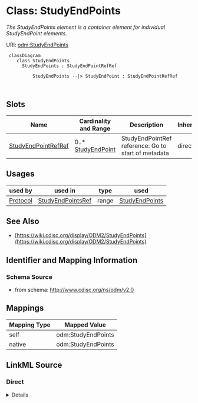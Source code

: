 # Class: StudyEndPoints


_The StudyEndPoints element is a container element for individual StudyEndPoint elements._





URI: [odm:StudyEndPoints](http://www.cdisc.org/ns/odm/v2.0/StudyEndPoints)



```mermaid
 classDiagram
    class StudyEndPoints
      StudyEndPoints : StudyEndPointRefRef
        
          StudyEndPoints --|> StudyEndPoint : StudyEndPointRefRef
        
      
```




<!-- no inheritance hierarchy -->


## Slots

| Name | Cardinality and Range | Description | Inheritance |
| ---  | --- | --- | --- |
| [StudyEndPointRefRef](StudyEndPointRefRef.md) | 0..* <br/> [StudyEndPoint](StudyEndPoint.md) | StudyEndPointRef reference: Go to start of metadata | direct |





## Usages

| used by | used in | type | used |
| ---  | --- | --- | --- |
| [Protocol](Protocol.md) | [StudyEndPointsRef](StudyEndPointsRef.md) | range | [StudyEndPoints](StudyEndPoints.md) |






## See Also

* [https://wiki.cdisc.org/display/ODM2/StudyEndPoints](https://wiki.cdisc.org/display/ODM2/StudyEndPoints)

## Identifier and Mapping Information







### Schema Source


* from schema: http://www.cdisc.org/ns/odm/v2.0





## Mappings

| Mapping Type | Mapped Value |
| ---  | ---  |
| self | odm:StudyEndPoints |
| native | odm:StudyEndPoints |





## LinkML Source

<!-- TODO: investigate https://stackoverflow.com/questions/37606292/how-to-create-tabbed-code-blocks-in-mkdocs-or-sphinx -->

### Direct

<details>
```yaml
name: StudyEndPoints
description: The StudyEndPoints element is a container element for individual StudyEndPoint
  elements.
from_schema: http://www.cdisc.org/ns/odm/v2.0
see_also:
- https://wiki.cdisc.org/display/ODM2/StudyEndPoints
slots:
- StudyEndPointRefRef
slot_usage:
  StudyEndPointRefRef:
    name: StudyEndPointRefRef
    multivalued: true
    domain_of:
    - StudyObjective
    - StudyEndPoints
    - StudyEstimand
    range: StudyEndPoint
    inlined: true
    inlined_as_list: true
class_uri: odm:StudyEndPoints

```
</details>

### Induced

<details>
```yaml
name: StudyEndPoints
description: The StudyEndPoints element is a container element for individual StudyEndPoint
  elements.
from_schema: http://www.cdisc.org/ns/odm/v2.0
see_also:
- https://wiki.cdisc.org/display/ODM2/StudyEndPoints
slot_usage:
  StudyEndPointRefRef:
    name: StudyEndPointRefRef
    multivalued: true
    domain_of:
    - StudyObjective
    - StudyEndPoints
    - StudyEstimand
    range: StudyEndPoint
    inlined: true
    inlined_as_list: true
attributes:
  StudyEndPointRefRef:
    name: StudyEndPointRefRef
    description: 'StudyEndPointRef reference: Go to start of metadata'
    from_schema: http://www.cdisc.org/ns/odm/v2.0
    rank: 1000
    multivalued: true
    identifier: false
    alias: StudyEndPointRefRef
    owner: StudyEndPoints
    domain_of:
    - StudyObjective
    - StudyEndPoints
    - StudyEstimand
    range: StudyEndPoint
    inlined: true
    inlined_as_list: true
class_uri: odm:StudyEndPoints

```
</details>